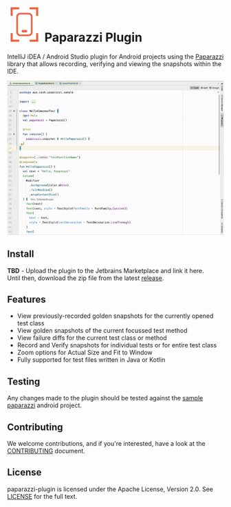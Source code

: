 # <img src="/preview/logo.png" title="logo" height="80" width="80" /> Paparazzi Plugin

IntelliJ iDEA / Android Studio plugin for Android projects using the <a href="https://github.com/cashapp/paparazzi">
Paparazzi</a> library that allows recording, verifying and viewing the snapshots within the IDE.

<img src="/preview/screenshare.gif" alt="preview" title="preview"/>

Install
-----
**TBD** - Upload the plugin to the Jetbrains Marketplace and link it here. <br>
Until then, download the zip file from the latest <a href="https://github.com/getyourguide/paparazzi-plugin/releases">
release</a>.

Features
-----

- View previously-recorded golden snapshots for the currently opened test class
- View golden snapshots of the current focussed test method
- View failure diffs for the current test class or method
- Record and Verify snapshots for individual tests or for entire test class
- Zoom options for Actual Size and Fit to Window
- Fully supported for test files written in Java or Kotlin

Testing
-----
Any changes made to the plugin should be tested against the
<a href="https://github.com/cashapp/paparazzi/tree/master/sample">sample paparazzi</a> android project.

Contributing
-----
We welcome contributions, and if you're interested, have a look at the [CONTRIBUTING](CONTRIBUTING.md) document.

License
-----
paparazzi-plugin is licensed under the Apache License, Version 2.0. See [LICENSE](LICENSE) for the full text.
